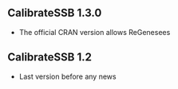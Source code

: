 
## CalibrateSSB	1.3.0

* The official CRAN version allows ReGenesees 

  
## CalibrateSSB	1.2

* Last version before any news